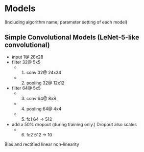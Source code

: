# Models
(Including algorithm name, parameter setting of each model)

## Simple Convolutional Models (LeNet-5-like convolutional)

- input   	1@ 28x28
- filter  	32@ 5x5
  - 1) conv   	32@ 24x24
  - 2) pooling  32@ 12x12
- filter  	64@ 5x5
  - 3) conv   	64@ 8x8
  - 4) pooling  64@ 4x4
  - 5) fc1 		64  -> 512
- add a 50% dropout (during training only.) Dropout also scales
  - 6) fc2 		512 -> 10

Bias and rectified linear non-linearity
